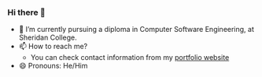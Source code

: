 ### Hi there 👋

<!-- - 🔭 I’m currently working on ... -->
- 🌱 I’m currently pursuing a diploma in Computer Software Engineering, at Sheridan College.
- 📫 How to reach me? 
  - You can check contact information from my [portfolio website](https://parteek-portfolio.netlify.app/homepage)
- 😄 Pronouns: He/Him
<!-- - 👯 I’m looking to collaborate on ... -->
<!-- - 🤔 I’m looking for help with ... -->
<!-- - 💬 Ask me about ... -->
<!-- - ⚡ Fun fact: -->

